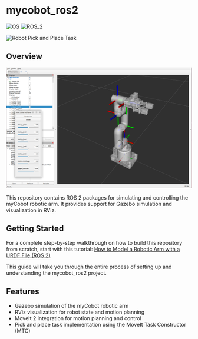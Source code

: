 # mycobot_ros2 #
![OS](https://img.shields.io/ubuntu/v/ubuntu-wallpapers/jammy)
![ROS_2](https://img.shields.io/ros/v/iron/rclcpp)

![Robot Pick and Place Task](https://automaticaddison.com/wp-content/uploads/2024/09/pick-place-moveit-2-task-constructor-tutorial.gif)

## Overview

![mycobot280_rviz](./mycobot_description/urdf/mycobot280_rviz.png)

This repository contains ROS 2 packages for simulating and controlling the myCobot robotic arm. It provides support for Gazebo simulation and visualization in RViz.

## Getting Started

For a complete step-by-step walkthrough on how to build this repository from scratch, start with this tutorial:
[How to Model a Robotic Arm with a URDF File (ROS 2)](https://automaticaddison.com/how-to-model-a-robotic-arm-with-a-urdf-file-ros-2/)

This guide will take you through the entire process of setting up and understanding the mycobot_ros2 project.

## Features

- Gazebo simulation of the myCobot robotic arm
- RViz visualization for robot state and motion planning
- MoveIt 2 integration for motion planning and control
- Pick and place task implementation using the MoveIt Task Constructor (MTC)

